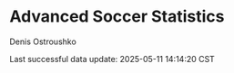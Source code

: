 # Advanced Soccer Statistics
Denis Ostroushko

<!-- gfm -->

Last successful data update: 2025-05-11 14:14:20 CST
